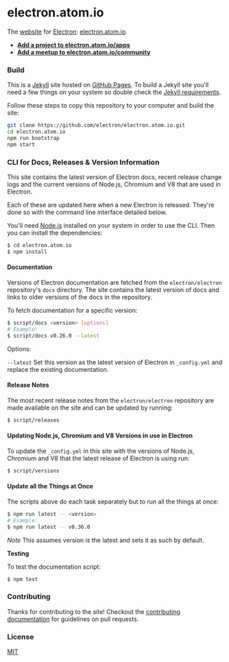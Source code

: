 # electron.atom.io

The [website](http://electron.atom.io) for [Electron](https://github.com/electron/electron): [electron.atom.io](http://electron.atom.io).

- **[Add a project to electron.atom.io/apps](CONTRIBUTING.md#adding-an-app-or-project-to-the-site)**
- **[Add a meetup to electron.atom.io/community](CONTRIBUTING.md#adding-a-meetup-to-the-site)**

### Build

This is a [Jekyll](http://jekyllrb.com) site hosted on [GitHub Pages](http://pages.github.com). To build a Jekyll site you'll need a few things on your system so double check the [Jekyll requirements](http://jekyllrb.com/docs/installation/#requirements).

Follow these steps to copy this repository to your computer and build the site:

```bash
git clone https://github.com/electron/electron.atom.io.git
cd electron.atom.io
npm run bootstrap
npm start
```

### CLI for Docs, Releases & Version Information

This site contains the latest version of Electron docs, recent release change logs and the current versions of Node.js, Chromium and V8 that are used in Electron.

Each of these are updated here when a new Electron is released. They're done so with the command line interface detailed below.

 You'll need [Node.js](http://www.nodejs.org/download) installed on your system in order to use the CLI. Then you can install the dependencies:

```bash
$ cd electron.atom.io
$ npm install
```

#### Documentation

Versions of Electron documentation are fetched from the `electron/electron` repository's `docs` directory. The site contains the latest version of docs and links to older versions of the docs in the repository.

To fetch documentation for a specific version:

```bash
$ script/docs <version> [options]
# Example:
$ script/docs v0.26.0 --latest
```
Options:

`--latest` Set this version as the latest version of Electron in `_config.yml` and replace the existing documentation.

#### Release Notes

The most recent release notes from the `electron/electron` repository are made available on the site and can be updated by running:

```bash
$ script/releases
```

#### Updating Node.js, Chromium and V8 Versions in use in Electron

To update the `_config.yml` in this site with the versions of Node.js, Chromium and V8 that the latest release of Electron is using run:

```bash
$ script/versions
```

#### Update all the Things at Once

The scripts above do each task separately but to run all the things at once:

```bash
$ npm run latest -- <version>
# Example:
$ npm run latest -- v0.36.0
```

_Note_ This assumes version is the latest and sets it as such by default.

**Testing**

To test the documentation script:

```bash
$ npm test
```

### Contributing

Thanks for contributing to the site! Checkout the [contributing documentation](CONTRIBUTING.md) for guidelines on pull requests.

### License

[MIT](license.md)
